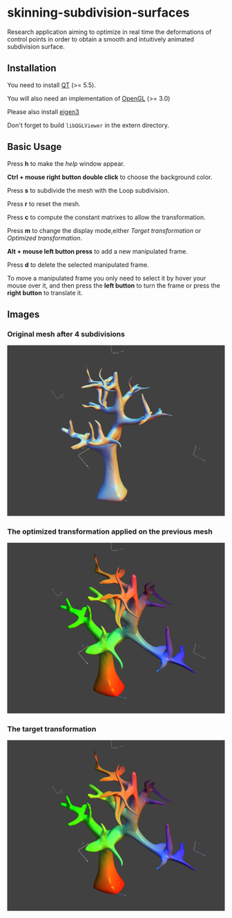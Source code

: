 # skinning-subdivision-surfaces
Research application aiming to optimize in real time the deformations of control points
in order to obtain a smooth and intuitively animated subdivision surface.


## Installation
You need to install [QT](https://www.qt.io/) (>= 5.5).

You will also need an implementation of [OpenGL](https://www.opengl.org/) (>= 3.0)

Please also install [eigen3](https://eigen.tuxfamily.org/index.php?title=Main_Page)

Don't forget to build `libQGLViewer` in the extern directory.

## Basic Usage

Press **h** to make the *help* window appear.

**Ctrl + mouse right button double click** to choose the background color.

Press **s** to subdivide the mesh with the Loop subdivision.

Press **r** to reset the mesh.

Press **c** to compute the constant matrixes to allow the transformation.

Press **m** to change the display mode,either *Target transformation* or *Optimized transformation*.

**Alt + mouse left button press** to add a new manipulated frame.

Press **d** to delete the selected manipulated frame.

To move a manipulated frame you only need to select it by hover your mouse over it, and then press the **left button** to turn the frame or press the **right button** to translate it.


## Images
### Original mesh after 4 subdivisions
![origninal](./images/original.png)


### The optimized transformation applied on the previous mesh
![optimized](./images/optimized.png)


### The target transformation
![target](./images/target.png)
